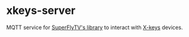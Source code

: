 # xkeys-server

MQTT service for [SuperFlyTV's library](https://github.com/SuperFlyTV/xkeys) to interact with [X-keys](https://xkeys.com/) devices.



